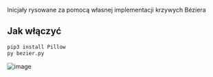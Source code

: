 Inicjały rysowane za pomocą własnej implementacji krzywych Béziera
## Jak włączyć
```bash
pip3 install Pillow
py bezier.py
```
![image](https://user-images.githubusercontent.com/79860696/124395881-ed8e4b80-dd06-11eb-8836-7e421c73dce8.png)

